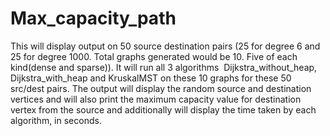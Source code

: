 # Max_capacity_path

This  will display output on 50 source destination pairs (25 for degree 6 and 25 for degree 1000. Total graphs generated would be 10. Five of each kind(dense and sparse)). It will run all 3 algorithms ­ Dijkstra_without_heap, Dijkstra_with_heap and KruskalMST on these 10 graphs for these 50 src/dest pairs.
The output will display the random source and destination vertices and will also print the maximum capacity value for destination vertex from the source and additionally will display the time taken by each algorithm, in seconds.
